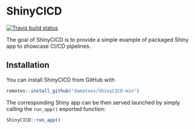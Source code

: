 
# ShinyCICD

<!-- badges: start -->
[![Travis build status](https://travis-ci.com/damateos/ShinyCICD-min.svg?branch=master)](https://travis-ci.com/damateos/ShinyCICD-min)
<!-- badges: end -->

The goal of ShinyCICD is to provide a simple example of packaged Shiny app to showcase CI/CD pipelines.

## Installation

You can install ShinyCICD from GitHub with

``` r
remotes::install_github("damateos/ShinyCICD-min")
```

The corresponding Shiny app can be then served launched by simply calling the `run_app()` exported function:

``` r
ShinyCICD::run_app()
```
